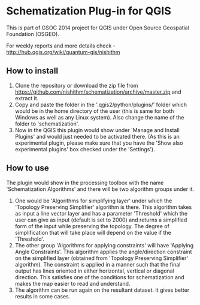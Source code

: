 Schematization Plug-in for QGIS
===============================

This is part of GSOC 2014 project for QGIS under Open Source Geospatial Foundation (OSGEO).

For weekly reports and more details check - http://hub.qgis.org/wiki/quantum-gis/nishithm


How to install
---------------
1. Clone the repository or download the zip file from https://github.com/nishithm/schematization/archive/master.zip and extract it.
2. Copy and paste the folder in the '.qgis2/python/plugins/' folder which would be in the home directory of the user (this is same for both Windows as well as any Linux system). Also change the name of the folder to 'schematization'.
3. Now in the QGIS this plugin would show under 'Manage and Install Plugins' and would just needed to be activated there. (As this is an experimental plugin, please make sure that you have the 'Show also experimental plugins' box checked under the 'Settings').


How to use
-----------
The plugin would show in the processing toolbox with the name 'Schematization Algorithms' and there will be two algorithm groups under it.

1. One would be 'Algorithms for simplifying layer' under which the 'Topology Preserving Simplifier' algorithm is there. This algorithm takes as input a line vector layer and has a parameter 'Threshold' which the user can give as input (default is set to 2000) and returns a simplified form of the input while preserving the topology. The degree of simplification that will take place will depend on the value if the 'Threshold'.
2. The other group 'Algorithms for applying constraints' will have 'Applying Angle Constraints'. This algorithm applies the angle/direction constraint on the simplified layer (obtained from 'Topology Preserving Simplifier' algorithm). The constraint is applied in a manner such that the final output has lines oriented in either horizontal, vertical or diagonal direction. This satisfies one of the conditions for schematization and makes the map easier to read and understand.
3. The algorithm can be run again on the resultant dataset. It gives better results in some cases.

